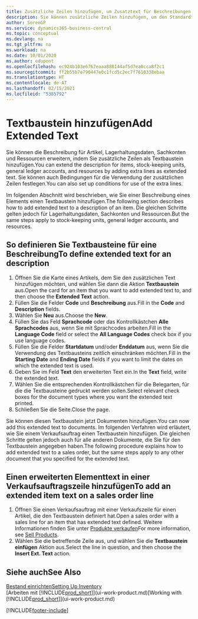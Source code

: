 ```yaml
---
title: Zusätzliche Zeilen hinzufügen, um Zusatztext für Beschreibungen zu definieren
description: Sie können zusätzliche Zeilen hinzufügen, um den Standardtext zu erweitern, der einen Artikel, ein Sachkonto oder andere Daten beschreibt.
author: SorenGP
ms.service: dynamics365-business-central
ms.topic: conceptual
ms.devlang: na
ms.tgt_pltfrm: na
ms.workload: na
ms.date: 10/01/2020
ms.author: edupont
ms.openlocfilehash: ec924b103e6767eaaa888144af5d7ea0cca8f2c1
ms.sourcegitcommit: ff2b55b7e790447e0c1fcd5c2ec7f7610338ebaa
ms.translationtype: HT
ms.contentlocale: de-AT
ms.lasthandoff: 02/15/2021
ms.locfileid: "5385792"
---
```

# <a name="add-extended-text"></a><span data-ttu-id="43a37-103">Textbaustein hinzufügen</span><span class="sxs-lookup"><span data-stu-id="43a37-103">Add Extended Text</span></span>

<span data-ttu-id="43a37-104">Sie können die Beschreibung für Artikel, Lagerhaltungsdaten, Sachkonten und Ressourcen erweitern, indem Sie zusätzliche Zeilen als Textbaustein hinzufügen.</span><span class="sxs-lookup"><span data-stu-id="43a37-104">You can extend the description for items, stock-keeping units, general ledger accounts, and resources by adding extra lines as extended text.</span></span> <span data-ttu-id="43a37-105">Sie können auch Bedingungen für die Verwendung der zusätzlichen Zeilen festlegen.</span><span class="sxs-lookup"><span data-stu-id="43a37-105">You can also set up conditions for use of the extra lines.</span></span>  

<span data-ttu-id="43a37-106">Im folgenden Abschnitt wird beschrieben, wie Sie einer Beschreibung eines Elements einen Textbaustein hinzufügen.</span><span class="sxs-lookup"><span data-stu-id="43a37-106">The following section describes how to add extended text to a description of an item.</span></span> <span data-ttu-id="43a37-107">Die gleichen Schritte gelten jedoch für Lagerhaltungsdaten, Sachkonten und Ressourcen.</span><span class="sxs-lookup"><span data-stu-id="43a37-107">But the same steps apply to stock-keeping units, general ledger accounts, and resources.</span></span>  

## <a name="to-define-extended-text-for-an-description"></a><span data-ttu-id="43a37-108">So definieren Sie Textbausteine für eine Beschreibung</span><span class="sxs-lookup"><span data-stu-id="43a37-108">To define extended text for an description</span></span>

1. <span data-ttu-id="43a37-109">Öffnen Sie die Karte eines Artikels, dem Sie den zusätzlichen Text hinzufügen möchten, und wählen Sie dann die Aktion **Textbaustein** aus.</span><span class="sxs-lookup"><span data-stu-id="43a37-109">Open the card for an item that you want to add extended text to, and then choose the **Extended Text** action.</span></span>
2. <span data-ttu-id="43a37-110">Füllen Sie die Felder **Code** und **Beschreibung** aus.</span><span class="sxs-lookup"><span data-stu-id="43a37-110">Fill in the **Code** and **Description** fields.</span></span>
3. <span data-ttu-id="43a37-111">Wählen Sie **Neu** aus.</span><span class="sxs-lookup"><span data-stu-id="43a37-111">Choose the **New**.</span></span>
4. <span data-ttu-id="43a37-112">Füllen Sie das Feld **Sprachcode** oder das Kontrollkästchen **Alle Sprachcodes** aus, wenn Sie mit Sprachcodes arbeiten.</span><span class="sxs-lookup"><span data-stu-id="43a37-112">Fill in the **Language Code** field or select the **All Language Codes** check box if you use language codes.</span></span>
5. <span data-ttu-id="43a37-113">Füllen Sie die Felder **Startdatum** und/oder **Enddatum** aus, wenn Sie die Verwendung des Textbausteins zeitlich einschränken möchten.</span><span class="sxs-lookup"><span data-stu-id="43a37-113">Fill in the **Starting Date** and **Ending Date** fields if you want to limit the dates on which the extended text is used.</span></span>
6. <span data-ttu-id="43a37-114">Geben Sie im Feld **Text** den erweiterten Text ein.</span><span class="sxs-lookup"><span data-stu-id="43a37-114">In the **Text** field, write the extended text.</span></span>
7. <span data-ttu-id="43a37-115">Wählen Sie die entsprechenden Kontrollkästchen für die Belegarten, für die die Textbausteine gedruckt werden sollen.</span><span class="sxs-lookup"><span data-stu-id="43a37-115">Select relevant check boxes for the document types where you want the extended text printed.</span></span>
8. <span data-ttu-id="43a37-116">Schließen Sie die Seite.</span><span class="sxs-lookup"><span data-stu-id="43a37-116">Close the page.</span></span>

<span data-ttu-id="43a37-117">Sie können diesen Textbaustein jetzt Dokumenten hinzufügen.</span><span class="sxs-lookup"><span data-stu-id="43a37-117">You can now add this extended text to documents.</span></span> <span data-ttu-id="43a37-118">Im folgenden Verfahren wird erläutert, wie Sie einem Verkaufsauftrag einen Textbaustein hinzufügen. Die gleichen Schritte gelten jedoch auch für alle anderen Dokumente, die Sie für den Textbaustein angegeben haben.</span><span class="sxs-lookup"><span data-stu-id="43a37-118">The following procedure explains how to add extended text to a sales order, but the same steps apply to any other document that you specified for the extended text.</span></span>  

## <a name="to-add-an-extended-item-text-on-a-sales-order-line"></a><span data-ttu-id="43a37-119">Einen erweiterten Elementtext in einer Verkaufsauftragszeile hinzufügen</span><span class="sxs-lookup"><span data-stu-id="43a37-119">To add an extended item text on a sales order line</span></span>

1. <span data-ttu-id="43a37-120">Öffnen Sie einen Verkaufsauftrag mit einer Verkaufszeile für einen Artikel, die den Textbaustein definiert hat.</span><span class="sxs-lookup"><span data-stu-id="43a37-120">Open a sales order with a sales line for an item that has extended text defined.</span></span> <span data-ttu-id="43a37-121">Weitere Informationen finden Sie unter [Produkte verkaufen](sales-how-sell-products.md)</span><span class="sxs-lookup"><span data-stu-id="43a37-121">For more information, see [Sell Products](sales-how-sell-products.md).</span></span>
2. <span data-ttu-id="43a37-122">Wählen Sie die betreffende Zeile aus, und wählen Sie die **Textbaustein einfügen** Aktion aus.</span><span class="sxs-lookup"><span data-stu-id="43a37-122">Select the line in question, and then choose the **Insert Ext. Text** action.</span></span>

## <a name="see-also"></a><span data-ttu-id="43a37-123">Siehe auch</span><span class="sxs-lookup"><span data-stu-id="43a37-123">See Also</span></span>

[<span data-ttu-id="43a37-124">Bestand einrichten</span><span class="sxs-lookup"><span data-stu-id="43a37-124">Setting Up Inventory</span></span>](inventory-setup-inventory.md)  
<span data-ttu-id="43a37-125">[Arbeiten mit [!INCLUDE[prod_short](includes/prod_short.md)]](ui-work-product.md)</span><span class="sxs-lookup"><span data-stu-id="43a37-125">[Working with [!INCLUDE[prod_short](includes/prod_short.md)]](ui-work-product.md)</span></span>


[!INCLUDE[footer-include](includes/footer-banner.md)]